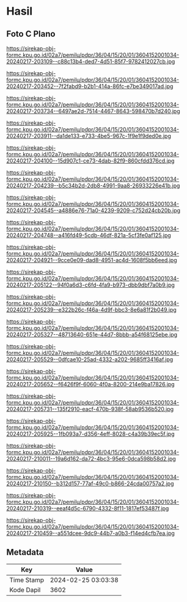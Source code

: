 # Hasil

## Foto C Plano

https://sirekap-obj-formc.kpu.go.id/02a7/pemilu/pdpr/36/04/15/20/01/3604152001034-20240217-203109--c88c13b4-ded7-4d51-85f7-9782412027cb.jpg

https://sirekap-obj-formc.kpu.go.id/02a7/pemilu/pdpr/36/04/15/20/01/3604152001034-20240217-203452--7f2fabd9-b2b1-414a-86fc-e7be349017ad.jpg

https://sirekap-obj-formc.kpu.go.id/02a7/pemilu/pdpr/36/04/15/20/01/3604152001034-20240217-203734--6497ae2d-7514-4467-8643-598470b7d240.jpg

https://sirekap-obj-formc.kpu.go.id/02a7/pemilu/pdpr/36/04/15/20/01/3604152001034-20240217-203911--da1de133-e733-4be5-967c-1f9e1f9ded0e.jpg

https://sirekap-obj-formc.kpu.go.id/02a7/pemilu/pdpr/36/04/15/20/01/3604152001034-20240217-204100--15d907c1-ce73-4dab-82f9-860cfdd376cd.jpg

https://sirekap-obj-formc.kpu.go.id/02a7/pemilu/pdpr/36/04/15/20/01/3604152001034-20240217-204239--b5c34b2d-2db8-4991-9aa8-26933226e41b.jpg

https://sirekap-obj-formc.kpu.go.id/02a7/pemilu/pdpr/36/04/15/20/01/3604152001034-20240217-204545--a4886e76-71a0-4239-9209-c752d24cb20b.jpg

https://sirekap-obj-formc.kpu.go.id/02a7/pemilu/pdpr/36/04/15/20/01/3604152001034-20240217-204748--a416fd49-5cdb-46df-821a-5cf3fe0af125.jpg

https://sirekap-obj-formc.kpu.go.id/02a7/pemilu/pdpr/36/04/15/20/01/3604152001034-20240217-204921--9cce0e09-dad8-4951-ac4d-1608f5bb6eed.jpg

https://sirekap-obj-formc.kpu.go.id/02a7/pemilu/pdpr/36/04/15/20/01/3604152001034-20240217-205122--94f0a6d3-c6fd-4fa9-b973-dbb9dbf7a0b9.jpg

https://sirekap-obj-formc.kpu.go.id/02a7/pemilu/pdpr/36/04/15/20/01/3604152001034-20240217-205239--e322b26c-f46a-4d9f-bbc3-8e6a81f2b049.jpg

https://sirekap-obj-formc.kpu.go.id/02a7/pemilu/pdpr/36/04/15/20/01/3604152001034-20240217-205327--48713640-651e-44d7-8bbb-a54f68125ebe.jpg

https://sirekap-obj-formc.kpu.go.id/02a7/pemilu/pdpr/36/04/15/20/01/3604152001034-20240217-205529--0dfcae10-25ad-4332-a202-9685ff3416af.jpg

https://sirekap-obj-formc.kpu.go.id/02a7/pemilu/pdpr/36/04/15/20/01/3604152001034-20240217-205652--f6426f9f-6060-4f0a-8200-214e9ba17826.jpg

https://sirekap-obj-formc.kpu.go.id/02a7/pemilu/pdpr/36/04/15/20/01/3604152001034-20240217-205731--135f2910-eacf-470b-938f-58ab9536b520.jpg

https://sirekap-obj-formc.kpu.go.id/02a7/pemilu/pdpr/36/04/15/20/01/3604152001034-20240217-205925--1fb093a7-d356-4eff-8028-c4a39b39ec5f.jpg

https://sirekap-obj-formc.kpu.go.id/02a7/pemilu/pdpr/36/04/15/20/01/3604152001034-20240217-210011--19a6d162-da72-4bc3-95e6-0dca598b58d2.jpg

https://sirekap-obj-formc.kpu.go.id/02a7/pemilu/pdpr/36/04/15/20/01/3604152001034-20240217-210150--b312d157-77af-49c0-b866-24cda00757a2.jpg

https://sirekap-obj-formc.kpu.go.id/02a7/pemilu/pdpr/36/04/15/20/01/3604152001034-20240217-210319--eeaf4d5c-6790-4332-8f11-1817ef53487f.jpg

https://sirekap-obj-formc.kpu.go.id/02a7/pemilu/pdpr/36/04/15/20/01/3604152001034-20240217-210459--a551dcee-9dc9-44b7-a0b3-f14ed4cfb7ea.jpg


## Metadata

| Key        | Value               |
| ---------- | ------------------- |
| Time Stamp | 2024-02-25 03:03:38 |
| Kode Dapil | 3602                |



